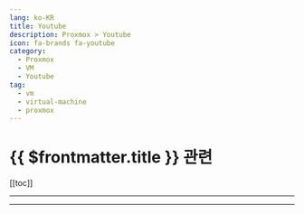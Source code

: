 ```yaml
---
lang: ko-KR
title: Youtube
description: Proxmox > Youtube
icon: fa-brands fa-youtube
category:
  - Proxmox
  - VM
  - Youtube
tag:
  - vm
  - virtual-machine
  - proxmox
---
```


# {{ $frontmatter.title }} 관련

[[toc]]

---

<MyYouTubeItems jsonName="yu-HarveysVE" /><!-- Harvey's Virtual Environment -->
<MyYouTubeItems jsonName="yu-homenetworkguy" /><!-- Home Network Guy -->
<MyYouTubeItems jsonName="yu-HSVEOCT" /><!-- HSVE -->

---

<TagLinks />